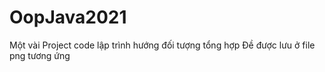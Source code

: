 # OopJava2021
Một vài Project code lập trình hướng đối tượng tổng hợp 
Đề được lưu ở file png tương ứng
